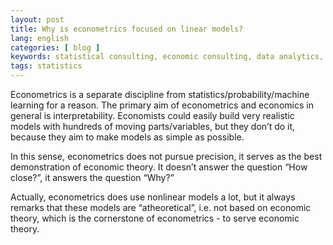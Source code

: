 ```yaml
---
layout: post
title: Why is econometrics focused on linear models?
lang: english
categories: [ blog ]
keywords: statistical consulting, economic consulting, data analytics, econometrics
tags: statistics
---
```


Econometrics is a separate discipline from statistics/probability/machine learning for a reason. The primary aim of econometrics and economics in general is interpretability. Economists could easily build very realistic models with hundreds of moving parts/variables, but they don’t do it, because they aim to make models as simple as possible.  

In this sense, econometrics does not pursue precision, it serves as the best demonstration of economic theory. It doesn’t answer the question “How close?”, it answers the question “Why?”  

Actually, econometrics does use nonlinear models a lot, but it always remarks that these models are “atheoretical”, i.e. not based on economic theory, which is the cornerstone of econometrics - to serve economic theory.
